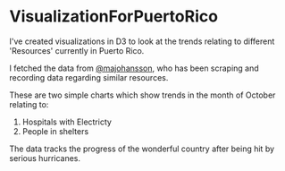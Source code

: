 # VisualizationForPuertoRico
I've created visualizations in D3 to look at the trends relating to different 'Resources' currently in Puerto Rico.

I fetched the data from [@majohansson](https://github.com/majohansson/maria-puerto-rico), who has been scraping and recording data regarding similar resources.

These are two simple charts which show trends in the month of October relating to:
  1. Hospitals  with Electricty
  2. People in shelters

The data tracks the progress of the wonderful country after being hit by serious hurricanes.

